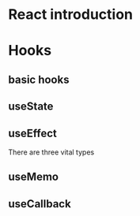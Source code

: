 # React introduction

# Hooks
## basic hooks
## useState

## useEffect
There are three vital types

## useMemo

## useCallback
